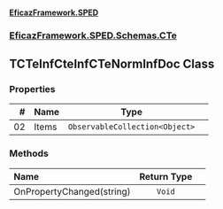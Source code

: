 #### [EficazFramework.SPED](EficazFrameworkSPED.md 'EficazFramework SPED')
### [EficazFramework.SPED.Schemas.CTe](EficazFramework.SPED.Schemas.CTe.md 'EficazFramework.SPED.Schemas.CTe')

## TCTeInfCteInfCTeNormInfDoc Class
### Properties

| # | Name | Type | |
| ---: | :--- | :---: | :--- |
| 02 | Items | `ObservableCollection<Object>` |  |
### Methods

| Name | Return Type | |
| :--- | :---: | :--- |
| OnPropertyChanged(string) | `Void` |  |
